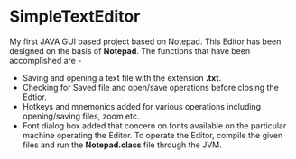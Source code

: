 # SimpleTextEditor
My first JAVA GUI based project based on Notepad.
This Editor has been designed on the basis of **Notepad**.
The functions that have been accomplished are -
- Saving and opening a text file with the extension **.txt**.
- Checking for Saved file and open/save operations before closing the Edtior.
- Hotkeys and mnemonics added for various operations including opening/saving files, zoom etc.
- Font dialog box added that concern on fonts available on the particular machine operating the Editor.
To operate the Editor, compile the given files and run the **Notepad.class** file through the JVM.
